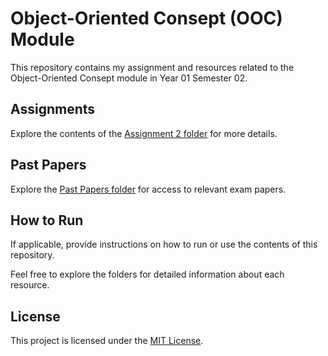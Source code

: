 # Object-Oriented Consept (OOC) Module

This repository contains my assignment and resources related to the Object-Oriented Consept module in Year 01 Semester 02.

## Assignments
Explore the contents of the [Assignment 2 folder](https://github.com/Harshamal-Masinghe/OOC/tree/47776ea86fb42347f1fb57ddaad19d56c240bc98/Assignment%202) for more details.

## Past Papers
Explore the [Past Papers folder](https://github.com/Harshamal-Masinghe/OOC/tree/47776ea86fb42347f1fb57ddaad19d56c240bc98/Past%20Papers) for access to relevant exam papers.

## How to Run

If applicable, provide instructions on how to run or use the contents of this repository.

Feel free to explore the folders for detailed information about each resource.

## License

This project is licensed under the [MIT License](LICENSE).
